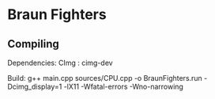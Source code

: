 # Braun Fighters

## Compiling

Dependencies:
    CImg : cimg-dev

Build:
    g++ main.cpp sources/CPU.cpp -o BraunFighters.run -Dcimg_display=1 -lX11 -Wfatal-errors -Wno-narrowing
